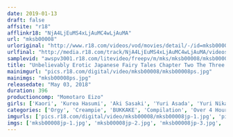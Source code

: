 ```yaml
---
date: 2019-01-13
draft: false
affsite: "r18"
afflinkr18: "NjA4LjEuMS4xLjAuMC4wLjAuMA"
url: "mksb00008"
urloriginal: "http://www.r18.com/videos/vod/movies/detail/-/id=mksb00008"
urlfinal: "http://media.r18.com/track/NjA4LjEuMS4xLjAuMC4wLjAuMA/videos/vod/movies/detail/-/id=mksb00008"
samplevid: "awspv3001.r18.com/litevideo/freepv/m/mks/mksb00008/mksb00008_dmb_w.mp4"
title: "Unbelievably Erotic Japanese Fairy Tales Chapter Two The Three Legendary Heroes Momotaro Kintaro Urashima Taro 6.5 Hours"
mainimgurl: "pics.r18.com/digital/video/mksb00008/mksb00008ps.jpg"
mainimgs: "mksb00008ps.jpg"
releasedate: "May 03, 2018"
duration: 396
productioncomp: "Momotaro Eizo"
girls: ['Kaori', 'Kurea Hasumi', 'Aki Sasaki', 'Yuri Asada', 'Yuri Nikaido', 'Nami Sekine']
categories: ['Orgy', 'Creampie', 'BUKKAKE', 'Compilation', 'Over 4 Hours', 'Hi-Def']
imgurls: ['pics.r18.com/digital/video/mksb00008/mksb00008jp-1.jpg', 'pics.r18.com/digital/video/mksb00008/mksb00008jp-2.jpg', 'pics.r18.com/digital/video/mksb00008/mksb00008jp-3.jpg', 'pics.r18.com/digital/video/mksb00008/mksb00008jp-4.jpg', 'pics.r18.com/digital/video/mksb00008/mksb00008jp-5.jpg', 'pics.r18.com/digital/video/mksb00008/mksb00008jp-6.jpg', 'pics.r18.com/digital/video/mksb00008/mksb00008jp-7.jpg', 'pics.r18.com/digital/video/mksb00008/mksb00008jp-8.jpg', 'pics.r18.com/digital/video/mksb00008/mksb00008jp-9.jpg', 'pics.r18.com/digital/video/mksb00008/mksb00008jp-10.jpg', 'pics.r18.com/digital/video/mksb00008/mksb00008jp-11.jpg', 'pics.r18.com/digital/video/mksb00008/mksb00008jp-12.jpg', 'pics.r18.com/digital/video/mksb00008/mksb00008jp-13.jpg', 'pics.r18.com/digital/video/mksb00008/mksb00008jp-14.jpg', 'pics.r18.com/digital/video/mksb00008/mksb00008jp-15.jpg', 'pics.r18.com/digital/video/mksb00008/mksb00008jp-16.jpg', 'pics.r18.com/digital/video/mksb00008/mksb00008jp-17.jpg', 'pics.r18.com/digital/video/mksb00008/mksb00008jp-18.jpg', 'pics.r18.com/digital/video/mksb00008/mksb00008jp-19.jpg', 'pics.r18.com/digital/video/mksb00008/mksb00008jp-20.jpg']
imgs: ['mksb00008jp-1.jpg', 'mksb00008jp-2.jpg', 'mksb00008jp-3.jpg', 'mksb00008jp-4.jpg', 'mksb00008jp-5.jpg', 'mksb00008jp-6.jpg', 'mksb00008jp-7.jpg', 'mksb00008jp-8.jpg', 'mksb00008jp-9.jpg', 'mksb00008jp-10.jpg', 'mksb00008jp-11.jpg', 'mksb00008jp-12.jpg', 'mksb00008jp-13.jpg', 'mksb00008jp-14.jpg', 'mksb00008jp-15.jpg', 'mksb00008jp-16.jpg', 'mksb00008jp-17.jpg', 'mksb00008jp-18.jpg', 'mksb00008jp-19.jpg', 'mksb00008jp-20.jpg']
---
```

